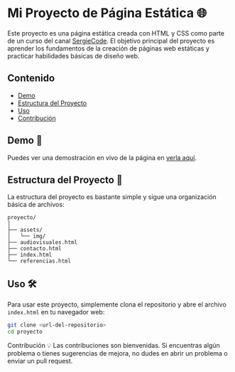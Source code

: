 # Mi Proyecto de Página Estática 🌐

Este proyecto es una página estática creada con HTML y CSS como parte de un curso del canal [SergieCode](https://youtu.be/bNV6iw13Rnk?si=8xWCyXMLG9T3_EmE). El objetivo principal del proyecto es aprender los fundamentos de la creación de páginas web estáticas y practicar habilidades básicas de diseño web.

## Contenido

- [Demo](https://cyberpunk-en-akira-y-blade-runner.netlify.app/)
- [Estructura del Proyecto](#estructura-del-proyecto)
- [Uso](#uso)
- [Contribución](#contribución)

## Demo 🚀

Puedes ver una demostración en vivo de la página en [verla aquí](https://cyberpunk-en-akira-y-blade-runner.netlify.app/).

## Estructura del Proyecto 📁

La estructura del proyecto es bastante simple y sigue una organización básica de archivos:
```
proyecto/
│
├── assets/
│   └── img/
├── audiovisuales.html
├── contacto.html
├── index.html
└── referencias.html
```

## Uso 🛠️

Para usar este proyecto, simplemente clona el repositorio y abre el archivo `index.html` en tu navegador web:

```bash
git clone <url-del-repositorio>
cd proyecto
```
Contribución 💡
Las contribuciones son bienvenidas. Si encuentras algún problema o tienes sugerencias de mejora, no dudes en abrir un problema o enviar un pull request.
